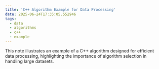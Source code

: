 ```yaml
---
title: 'C++ Algorithm Example for Data Processing'
date: 2025-06-24T17:35:05.552946
tags:
  - data
  - algorithms
  - c++
  - example
---
```


This note illustrates an example of a C++ algorithm designed for efficient data processing, highlighting the importance of algorithm selection in handling large datasets.
